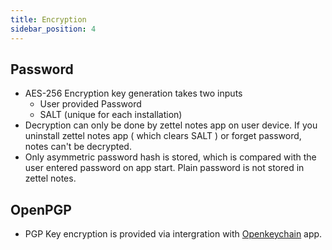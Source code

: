 ```yaml
---
title: Encryption
sidebar_position: 4
---
```


## Password

- AES-256 Encryption key generation takes two inputs
    - User provided Password 
    - SALT (unique for each installation)
- Decryption can only be done by zettel notes app on user device. If you uninstall zettel notes app ( which clears SALT ) or forget password, notes can't be decrypted.
- Only asymmetric password hash is stored, which is compared with the user entered password on app start. Plain password is not stored in zettel notes.

## OpenPGP

- PGP Key encryption is provided via intergration with [Openkeychain](https://play.google.com/store/apps/details?hl=en&id=org.sufficientlysecure.keychain) app.
